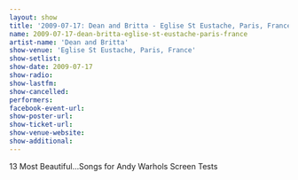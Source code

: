```yaml
---
layout: show
title: '2009-07-17: Dean and Britta - Eglise St Eustache, Paris, France'
name: 2009-07-17-dean-britta-eglise-st-eustache-paris-france
artist-name: 'Dean and Britta'
show-venue: 'Eglise St Eustache, Paris, France'
show-setlist: 
show-date: 2009-07-17
show-radio: 
show-lastfm: 
show-cancelled: 
performers: 
facebook-event-url: 
show-poster-url: 
show-ticket-url: 
show-venue-website: 
show-additional: 
---
```


13 Most Beautiful...Songs for Andy Warhols Screen Tests